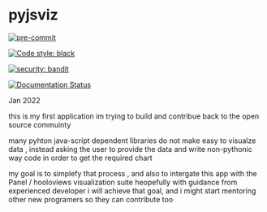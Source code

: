 # pyjsviz

[![pre-commit](https://img.shields.io/badge/pre--commit-enabled-brightgreen?logo=pre-commit&logoColor=white)](https://github.com/pre-commit/pre-commit)

[![Code style: black](https://img.shields.io/badge/code%20style-black-000000.svg)](https://github.com/psf/black)

[![security: bandit](https://img.shields.io/badge/security-bandit-yellow.svg)](https://github.com/PyCQA/bandit)

[![Documentation Status](https://readthedocs.com/projects/adel-ahmed-pyjsviz/badge/?version=latest&token=1ced2f5b54e1de45d939ed405eb190cfa739c20ffeb5182268c5e8e88b18b682)](https://adel-ahmed-pyjsviz.readthedocs-hosted.com/en/latest/?badge=latest)

Jan 2022

this is my first application im trying to build and contribue back to the open source commuinty

many pyhton java-script dependent libraries do not make easy to visualze data , instead asking the user to provide the data and write non-pythonic way code in order to get the required chart

my goal is to simplefy that process , and also to intergate this app with the Panel / hooloviews visualization suite
heopefully with guidance from experienced developer i will achieve that goal, and i might start mentoring other new programers so they can contribute too
